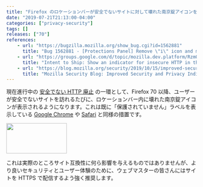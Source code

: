 ```yaml
---
title: "Firefox のロケーションバーが安全でないサイトに対して壊れた南京錠アイコンを表示するようになりました"
date: "2019-07-21T21:13:00-04:00"
categories: ["privacy-security"]
tags: []
releases: ["70"]
references:
    - url: "https://bugzilla.mozilla.org/show_bug.cgi?id=1562881"
      title: "Bug 1562881 - [Protections Panel] Remove \"i\" icon and make the shield icon persistent on the URL bar."
    - url: "https://groups.google.com/d/topic/mozilla.dev.platform/RzmOHmoksdU/discussion"
      title: "Intent to Ship: Show an indicator for insecure HTTP in the URL bar"
    - url: "https://blog.mozilla.org/security/2019/10/15/improved-security-and-privacy-indicators-in-firefox-70/"
      title: "Mozilla Security Blog: Improved Security and Privacy Indicators in Firefox 70"
---
```

現在進行中の [安全でない HTTP 廃止](https://www.fxsitecompat.dev/ja/docs/2015/insecure-http-will-be-deprecated/) の一環として、Firefox 70 以降、ユーザーが安全でないサイトを訪れるたびに、ロケーションバー内に壊れた南京錠アイコンが表示されるようになります。これは既に「保護されていません」ラベルを表示している [Google Chrome](https://www.blog.google/products/chrome/milestone-chrome-security-marking-http-not-secure/) や [Safari](https://support.apple.com/en-us/HT208672) と同様の措置です。

<img src="/images/screenshots/1562881-insecure-icon.png" width="160" height="80" alt="">

これは実際のところサイト互換性に何ら影響を与えるものではありませんが、より良いセキュリティとユーザー体験のために、ウェブマスターの皆さんにはサイトを HTTPS で配信するよう強く推奨します。
